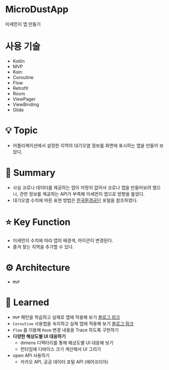 # MicroDustApp
미세먼지 앱 만들기

# 사용 기술
- Kotlin
- MVP
- Koin
- Coroutine
- Flow
- Retrofit
- Room
- ViewPager
- ViewBinding
- Glide

# 💡 Topic
- 어플리케이션에서 설정한 지역의 대기오염 정보를 화면에 표시하는 앱을 만들어 보았다.

# 📝 Summary

- 사실 코로나 데이터를 제공하는 앱이 마땅히 없어서 코로나 앱을 만들어보려 했으나, 관련 정보를 제공하는 API가 부족해 미세먼지 앱으로 방향을 틀었다.
- 대기오염 수치에 따른 표현 방법은 [한국환경공단](https://www.airkorea.or.kr/web/khaiInfo?pMENU_NO=129) 포털을 참조하였다.

# ⭐️ Key Function

- 미세먼지 수치에 따라 앱의 배경색, 아이콘이 변경된다.
- 즐겨 찾는 지역을 추가할 수 있다.

# ⚙️ Architecture
- `MVP`

# 🤔 Learned
- `MVP` 패턴을 학습하고 실제로 앱에 적용해 보기 [블로그 링크](https://tkdgns8234.tistory.com/170)
- `Coroutine` 사용법을 숙지하고 실제 앱에 적용해 보기 [블로그 링크](https://tkdgns8234.tistory.com/178)
- `Flow` 를 이용해 `Room` 변경 내용을 Trace 하도록 구현하기
- **다양한 해상도별 UI 대응하기**
    - dimens 디렉터리를 통해 해상도별 UI 대응해 보기
    - 런타임에 디바이스 크기 계산해서 UI 그리기
- open API 사용하기
    - 카카오 API, 공공 데이터 포털 API (에어코리아)
